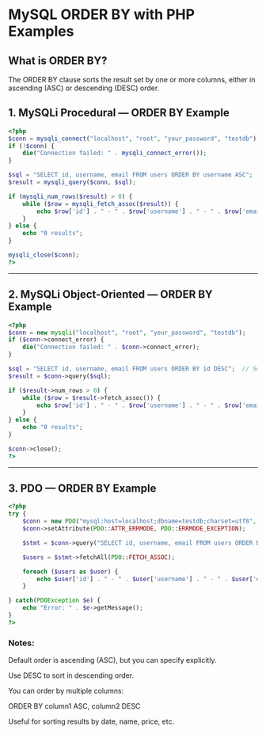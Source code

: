 # MySQL ORDER BY with PHP Examples

## What is ORDER BY?

The ORDER BY clause sorts the result set by one or more columns, either in ascending (ASC) or descending (DESC) order.

## 1. MySQLi Procedural — ORDER BY Example

```php
<?php
$conn = mysqli_connect("localhost", "root", "your_password", "testdb");
if (!$conn) {
    die("Connection failed: " . mysqli_connect_error());
}

$sql = "SELECT id, username, email FROM users ORDER BY username ASC";  // Sort by username ascending
$result = mysqli_query($conn, $sql);

if (mysqli_num_rows($result) > 0) {
    while ($row = mysqli_fetch_assoc($result)) {
        echo $row['id'] . " - " . $row['username'] . " - " . $row['email'] . "<br>";
    }
} else {
    echo "0 results";
}

mysqli_close($conn);
?>
```

---

## 2. MySQLi Object-Oriented — ORDER BY Example

```php
<?php
$conn = new mysqli("localhost", "root", "your_password", "testdb");
if ($conn->connect_error) {
    die("Connection failed: " . $conn->connect_error);
}

$sql = "SELECT id, username, email FROM users ORDER BY id DESC";  // Sort by id descending
$result = $conn->query($sql);

if ($result->num_rows > 0) {
    while ($row = $result->fetch_assoc()) {
        echo $row['id'] . " - " . $row['username'] . " - " . $row['email'] . "<br>";
    }
} else {
    echo "0 results";
}

$conn->close();
?>
```

---

## 3. PDO — ORDER BY Example

```php
<?php
try {
    $conn = new PDO("mysql:host=localhost;dbname=testdb;charset=utf8", "root", "your_password");
    $conn->setAttribute(PDO::ATTR_ERRMODE, PDO::ERRMODE_EXCEPTION);

    $stmt = $conn->query("SELECT id, username, email FROM users ORDER BY email ASC");

    $users = $stmt->fetchAll(PDO::FETCH_ASSOC);

    foreach ($users as $user) {
        echo $user['id'] . " - " . $user['username'] . " - " . $user['email'] . "<br>";
    }

} catch(PDOException $e) {
    echo "Error: " . $e->getMessage();
}
?>
```

### Notes:

Default order is ascending (ASC), but you can specify explicitly.

Use DESC to sort in descending order.

You can order by multiple columns:

ORDER BY column1 ASC, column2 DESC

Useful for sorting results by date, name, price, etc.
